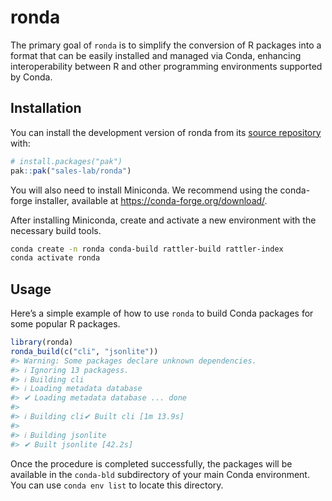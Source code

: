 
<!-- README.md is generated from README.Rmd. Please edit that file -->

# ronda

<!-- badges: start -->

<!-- badges: end -->

The primary goal of `ronda` is to simplify the conversion of R packages
into a format that can be easily installed and managed via Conda,
enhancing interoperability between R and other programming environments
supported by Conda.

## Installation

You can install the development version of ronda from its [source
repository](https://github.com/sales-lab/ronda) with:

``` r
# install.packages("pak")
pak::pak("sales-lab/ronda")
```

You will also need to install Miniconda. We recommend using the
conda-forge installer, available at <https://conda-forge.org/download/>.

After installing Miniconda, create and activate a new environment with
the necessary build tools.

``` bash
conda create -n ronda conda-build rattler-build rattler-index
conda activate ronda
```

## Usage

Here’s a simple example of how to use `ronda` to build Conda packages
for some popular R packages.

``` r
library(ronda)
ronda_build(c("cli", "jsonlite"))
#> Warning: Some packages declare unknown dependencies.
#> ℹ Ignoring 13 packagess.
#> ℹ Building cli
#> ℹ Loading metadata database
#> ✔ Loading metadata database ... done
#> 
#> ℹ Building cli✔ Built cli [1m 13.9s]
#> 
#> ℹ Building jsonlite
#> ✔ Built jsonlite [42.2s]
```

Once the procedure is completed successfully, the packages will be
available in the `conda-bld` subdirectory of your main Conda
environment. You can use `conda env list` to locate this directory.
